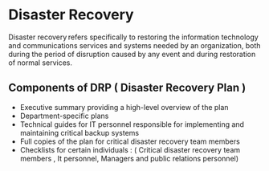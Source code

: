 # Disaster Recovery
Disaster recovery refers specifically to restoring the information technology and communications services and systems needed by an organization, both during the period of disruption caused by any event and during restoration of normal services.

## Components of DRP ( Disaster Recovery Plan )
- Executive summary providing a high-level overview of the plan
- Department-specific plans
- Technical guides for IT personnel responsible for implementing and maintaining critical backup systems
- Full copies of the plan for critical disaster recovery team members
- Checklists for certain individuals : ( Critical disaster recovery team members , It personnel, Managers and public relations personnel)
